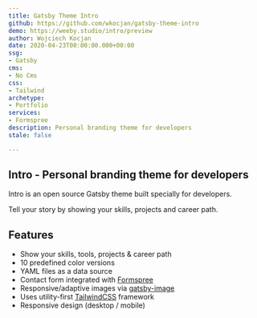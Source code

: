 ```yaml
---
title: Gatsby Theme Intro
github: https://github.com/wkocjan/gatsby-theme-intro
demo: https://weeby.studio/intro/preview
author: Wojciech Kocjan
date: 2020-04-23T00:00:00.000+00:00
ssg:
- Gatsby
cms:
- No Cms
css:
- Tailwind
archetype:
- Portfolio
services:
- Formspree
description: Personal branding theme for developers
stale: false

---
```

## Intro - Personal branding theme for developers

Intro is an open source Gatsby theme built specially for developers.

Tell your story by showing your skills, projects and career path.

## Features

* Show your skills, tools, projects & career path
* 10 predefined color versions
* YAML files as a data source
* Contact form integrated with [Formspree](https://formspree.io/)
* Responsive/adaptive images via [gatsby-image](https://www.gatsbyjs.org/packages/gatsby-image/)
* Uses utility-first [TailwindCSS](https://tailwindcss.com/) framework
* Responsive design (desktop / mobile)
